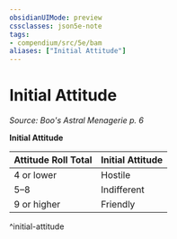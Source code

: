 ```yaml
---
obsidianUIMode: preview
cssclasses: json5e-note
tags:
- compendium/src/5e/bam
aliases: ["Initial Attitude"]
---
```

# Initial Attitude
*Source: Boo's Astral Menagerie p. 6* 

**Initial Attitude**

| Attitude Roll Total | Initial Attitude |
|---------------------|------------------|
| 4 or lower | Hostile |
| 5–8 | Indifferent |
| 9 or higher | Friendly |
^initial-attitude